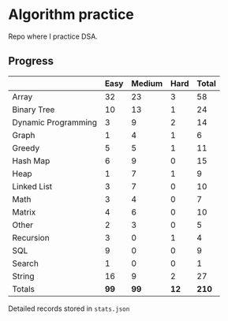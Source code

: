 # Algorithm practice

Repo where I practice DSA.

<!-- https://leetcode.com/l-ohman/ -->
<!-- todo: display the json data in some online visualization. -->

## Progress

<!-- scriptdivider -->
<!-- {'python': 159, 'javascript': 49, 'both': 7} -->

| |Easy|Medium|Hard|Total|
|-|-|-|-|-|
|Array|32|23|3|58|
|Binary Tree|10|13|1|24|
|Dynamic Programming|3|9|2|14|
|Graph|1|4|1|6|
|Greedy|5|5|1|11|
|Hash Map|6|9|0|15|
|Heap|1|7|1|9|
|Linked List|3|7|0|10|
|Math|3|4|0|7|
|Matrix|4|6|0|10|
|Other|2|3|0|5|
|Recursion|3|0|1|4|
|SQL|9|0|0|9|
|Search|1|0|0|1|
|String|16|9|2|27|
|Totals|**99**|**99**|**12**|**210**|
<!-- scriptdivider -->

Detailed records stored in `stats.json`
